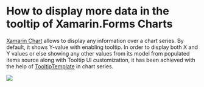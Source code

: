 # How to display more data in the tooltip of Xamarin.Forms Charts
[Xamarin Chart](https://www.syncfusion.com/xamarin-ui-controls/xamarin-charts/chart-types/pie-chart) allows to display any information over a chart series. By default, it shows Y-value with enabling tooltip. In order to display both X and Y values or else showing any other values from its model from populated items source along with Tooltip UI customization, it has been achieved with the help of [TooltipTemplate](https://help.syncfusion.com/xamarin/charts/tooltip?cs-save-lang=1&cs-lang=xaml#tooltip-template) in chart series. 

![](https://github.com/SyncfusionExamples/How-to-display-more-data-information-in-the-tooltip-of-Xamarin.Forms-Charts/blob/main/Chart-Tooltip-Template.gif)
